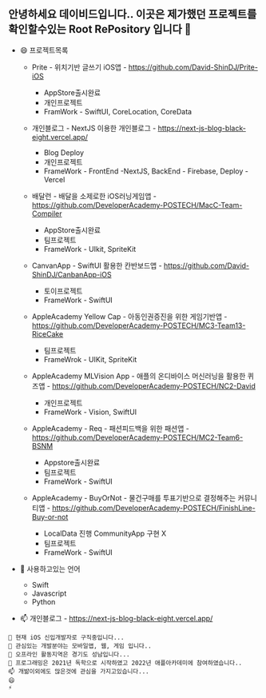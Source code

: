 ## 안녕하세요 데이비드입니다.. 이곳은 제가했던  프로젝트를 확인할수있는 Root RePository 입니다 👋
* 😄 프로젝트목록
  * Prite - 위치기반 글쓰기 iOS앱 - https://github.com/David-ShinDJ/Prite-iOS
    * AppStore출시완료
    * 개인프로젝트
    * FramWork - SwiftUI, CoreLocation, CoreData
  * 개인블로그 - NextJS 이용한 개인블로그 - https://next-js-blog-black-eight.vercel.app/
    * Blog Deploy
    * 개인프로젝트
    * FrameWork - FrontEnd -NextJS, BackEnd - Firebase, Deploy - Vercel
    
  * 배달런 - 배달을 소제로한 iOS러닝게임앱 - https://github.com/DeveloperAcademy-POSTECH/MacC-Team-Compiler
    * AppStore출시완료
    * 팀프로젝트
    * FrameWork - UIkit, SpriteKit
    
  * CanvanApp - SwiftUI 활용한 칸반보드앱 - https://github.com/David-ShinDJ/CanbanApp-iOS
    * 토이프로젝트
    * FrameWork - SwiftUI
    
  * AppleAcademy Yellow Cap - 아동인권증진을 위한 게임기반앱 - https://github.com/DeveloperAcademy-POSTECH/MC3-Team13-RiceCake
    * 팀프로젝트
    * FrameWrok - UIKit, SpriteKit
    
  * AppleAcademy MLVision App - 애플의 온디바이스 머신러닝을 활용한 퀴즈앱 - https://github.com/DeveloperAcademy-POSTECH/NC2-David
    * 개인프로젝트
    * FrameWork - Vision, SwiftUI
    
  * AppleAcademy - Req - 패션피드백을 위한 패션앱 - https://github.com/DeveloperAcademy-POSTECH/MC2-Team6-BSNM
    * Appstore출시완료
    * 팀프로젝트
    * FrameWork - SwiftUI
  * AppleAcademy - BuyOrNot - 물건구매를 투표기반으로 결정해주는 커뮤니티앱 - https://github.com/DeveloperAcademy-POSTECH/FinishLine-Buy-or-not
    * LocalData 진행 CommunityApp 구현 X
    * 팀프로젝트
    * FrameWork - SwiftUI
   
* 🌱 사용하고있는 언어 
  * Swift
  * Javascript
  * Python
* 📫 개인블로그 - https://next-js-blog-black-eight.vercel.app/

```
🔭 현재 iOS 신입개발자로 구직중입니다...
🌱 관심있는 개발분야는 모바일앱, 웹, 게임 입니다..
👯 오프라인 활동지역은 경기도 성남입니다...
💬 프로그래밍은 2021년 독학으로 시작하였고 2022년 애플아카데미에 참여하였습니다..
📫 개밞이외에도 많은것에 관심을 가지고있습니다... 
😄 
⚡
```

<!--
**David-ShinDJ/David-ShinDJ** is a ✨ _special_ ✨ repository because its `README.md` (this file) appears on your GitHub profile.

- 🔭 I’m currently working on AppleAcademy
- 🌱 I’m currently learning Swift
- 👯 I’m looking to collaborate on ...
- 💬 Ask me about ...
- 📫 How to reach me: ...
- 😄 Pronouns: ...
- ⚡ Fun fact: ...
-->
